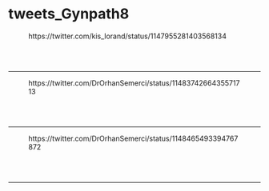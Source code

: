 # tweets_Gynpath8


<figure class="wp-block-embed-twitter wp-block-embed is-type-rich">
<div class="wp-block-embed__wrapper">
https://twitter.com/kis_lorand/status/1147955281403568134</div></figure>
<br>
<br>
<hr>

<figure class="wp-block-embed-twitter wp-block-embed is-type-rich">
<div class="wp-block-embed__wrapper">
https://twitter.com/DrOrhanSemerci/status/1148374266435571713</div></figure>
<br>
<br>
<hr>

<figure class="wp-block-embed-twitter wp-block-embed is-type-rich">
<div class="wp-block-embed__wrapper">
https://twitter.com/DrOrhanSemerci/status/1148465493394767872</div></figure>
<br>
<br>
<hr>
